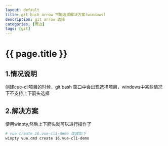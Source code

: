 ```yaml
---
layout: default
title: git bash arrow 不能选择解决方案(windows)
description: git arrow 选择
categories: [周边]
tags: [git]
---
```

# {{ page.title }}

## 1.情况说明

创建cue-cli项目的时候，git bash 窗口中会出现选择项目，windows中某些情况下不支持上下箭头选择

## 2.解决方案

使用winpty,然后上下箭头就可以进行操作了

```bash
# vue create 16.vue-cli-demo 改成如下
winpty vue.cmd create 16.vue-cli-demo
```
